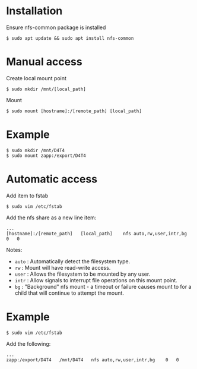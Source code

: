 # Installation
Ensure nfs-common package is installed
```shell
$ sudo apt update && sudo apt install nfs-common
```

# Manual access
Create local mount point
```shell
$ sudo mkdir /mnt/[local_path]
```
Mount
```shell
$ sudo mount [hostname]:/[remote_path] [local_path]
```

# Example
```shell
$ sudo mkdir /mnt/D4T4
$ sudo mount zapp:/export/D4T4
```

# Automatic access
Add item to fstab
```shell
$ sudo vim /etc/fstab
```
Add the nfs share as a new line item:
```shell
...
[hostname]:/[remote_path]	[local_path]	nfs	auto,rw,user,intr,bg	0	0
```
Notes:
* `auto` : Automatically detect the filesystem type. 
* `rw` : Mount will have read-write access.
* `user` : Allows the filesystem to be mounted by any user.
* `intr` : Allow signals to interrupt file operations on this mount point.
* `bg` : "Background" nfs mount - a timeout or failure causes mount to for a child that will continue to attempt the mount.


# Example
```shell
$ sudo vim /etc/fstab
```
Add the following:
```shell
...
zapp:/export/D4T4	/mnt/D4T4	nfs	auto,rw,user,intr,bg	0	0
```

